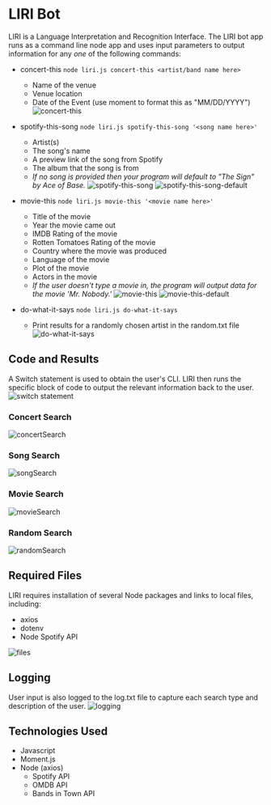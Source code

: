 # LIRI Bot

LIRI is a Language Interpretation and Recognition Interface.  The LIRI bot app runs as a command line node app and uses input parameters to output information for any _one_ of the following commands:
* concert-this  `node liri.js concert-this <artist/band name here>`
  * Name of the venue
  * Venue location
  * Date of the Event (use moment to format this as "MM/DD/YYYY")
  ![concert-this](https://github.com/stellie82/liri-node-app/blob/master/screenshots/concert-this.gif?raw=true)
  
* spotify-this-song  `node liri.js spotify-this-song '<song name here>'`
  * Artist(s)
  * The song's name
  * A preview link of the song from Spotify
  * The album that the song is from
  * _If no song is provided then your program will default to "The Sign" by Ace of Base._
  ![spotify-this-song](https://github.com/stellie82/liri-node-app/blob/master/screenshots/spotify-this-song.gif?raw=true)
  ![spotify-this-song-default](https://github.com/stellie82/liri-node-app/blob/master/screenshots/spotify-this-song-default.gif?raw=true)
  
* movie-this  `node liri.js movie-this '<movie name here>'`
  * Title of the movie
  * Year the movie came out
  * IMDB Rating of the movie
  * Rotten Tomatoes Rating of the movie  
  * Country where the movie was produced
  * Language of the movie
  * Plot of the movie
  * Actors in the movie
  * _If the user doesn't type a movie in, the program will output data for the movie 'Mr. Nobody.'_
  ![movie-this](https://github.com/stellie82/liri-node-app/blob/master/screenshots/movie-this.gif?raw=true)
  ![movie-this-default](https://github.com/stellie82/liri-node-app/blob/master/screenshots/movie-this-default.gif?raw=true)
  
* do-what-it-says  `node liri.js do-what-it-says`
  * Print results for a randomly chosen artist in the random.txt file
  ![do-what-it-says](https://github.com/stellie82/liri-node-app/blob/master/screenshots/do-what-it-says.gif?raw=true)
  
## Code and Results

A Switch statement is used to obtain the user's CLI.  LIRI then runs the specific block of code to output the relevant information back to the user.
![switch statement](https://github.com/stellie82/liri-node-app/blob/master/screenshots/switch.png)

### Concert Search
![concertSearch](https://github.com/stellie82/liri-node-app/blob/master/screenshots/concertSearch.png?raw=true)

### Song Search
![songSearch](https://github.com/stellie82/liri-node-app/blob/master/screenshots/songSearch.png?raw=true)

### Movie Search
![movieSearch](https://github.com/stellie82/liri-node-app/blob/master/screenshots/movieSearch.png?raw=true)

### Random Search
![randomSearch](https://github.com/stellie82/liri-node-app/blob/master/screenshots/doWhatItSays.png?raw=true)

## Required Files

LIRI requires installation of several Node packages and links to local files, including:
* axios
* dotenv
* Node Spotify API

![files](https://github.com/stellie82/liri-node-app/blob/master/screenshots/files.png?raw=true)

## Logging

User input is also logged to the log.txt file to capture each search type and description of the user.
![logging](https://github.com/stellie82/liri-node-app/blob/master/screenshots/logging.png?raw=true)

## Technologies Used
* Javascript
* Moment.js
* Node (axios)
  * Spotify API
  * OMDB API
  * Bands in Town API
